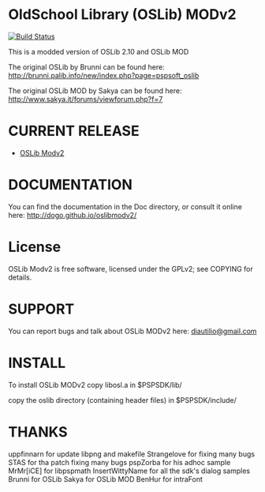 # OldSchool Library (OSLib) MODv2
[![Build Status](https://travis-ci.org/dogo/oslibmodv2.svg?branch=master)](https://travis-ci.org/dogo/oslibmodv2)

This is a modded version of OSLib 2.10 and OSLib MOD

The original OSLib by Brunni can be found here:
http://brunni.palib.info/new/index.php?page=pspsoft_oslib

The original OSLib MOD by Sakya can be found here:
http://www.sakya.it/forums/viewforum.php?f=7

# CURRENT RELEASE

- [OSLib Modv2](https://dl.dropboxusercontent.com/u/12595498/OSLibmodv2_112.zip)

# DOCUMENTATION

You can find the documentation in the Doc directory, or consult it online here:
http://dogo.github.io/oslibmodv2/

# License

OSLib Modv2 is free software, licensed under the GPLv2; see COPYING for details.

# SUPPORT

You can report bugs and talk about OSLib MODv2 here: 
diautilio@gmail.com

# INSTALL

To install OSLib MODv2 copy
libosl.a in $PSPSDK/lib/

copy the oslib directory (containing header files) in $PSPSDK/include/

# THANKS

uppfinnarn for update libpng and makefile
Strangelove for fixing many bugs
STAS for tha patch fixing many bugs
pspZorba for his adhoc sample
MrMr[iCE] for libpspmath
InsertWittyName for all the sdk's dialog samples
Brunni for OSLib
Sakya for OSLib MOD
BenHur for intraFont
